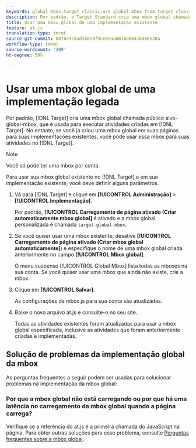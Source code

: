 ```yaml
---
keywords: global mbox;target classic;use global mbox from target classic
description: Por padrão, o Target Standard cria uma mbox global chamada target-global-mbox, usada para executar atividades criadas no Target Standard. No entanto, se você já criou uma mbox global em suas páginas para suas implementações existentes, você pode usar essa mbox para suas atividades no Target Standard.
title: Usar uma mbox global de uma implementação existente
feature: at.js
translation-type: tm+mt
source-git-commit: 88f6e4c6ad168e4f9ce69aa6618d8641b466e28a
workflow-type: tm+mt
source-wordcount: '309'
ht-degree: 50%

---
```



# Usar uma mbox global de uma implementação legada

Por padrão, [!DNL Target] cria uma mbox global chamada público alvo-global-mbox, que é usada para executar atividades criadas em [!DNL Target]. No entanto, se você já criou uma mbox global em suas páginas para suas implementações existentes, você pode usar essa mbox para suas atividades no [!DNL Target].

>[!NOTE]
>
>Você só pode ter uma mbox por conta.

Para usar sua mbox global existente no [!DNL Target] e em sua implementação existente, você deve definir alguns parâmetros.

1. Vá para [!DNL Target] e clique em **[!UICONTROL Administração]** > **[!UICONTROL Implementação]**.

   Por padrão, **[!UICONTROL Carregamento de página ativado (Criar automaticamente mbox global]** é ativado e a mbox global personalizada é chamada `target-global-mbox`.

1. Se você quiser usar uma mbox existente, desative **[!UICONTROL Carregamento de página ativado (Criar mbox global automaticamente]**) e especifique o nome de uma mbox global criada anteriormente no campo **[!UICONTROL Mbox global]**.

   O menu suspenso [!UICONTROL Global Mbox] lista todas as mboxes na sua conta. Se você quiser usar uma mbox que ainda não existe, crie a mbox.

1. Clique em **[!UICONTROL Salvar]**.

   As configurações da mbox.js para sua conta são atualizadas.

1. Baixe o novo arquivo at.js e consulte-o no seu site.

   Todas as atividades existentes foram atualizadas para usar a mbox global especificada, inclusive as atividades que foram anteriormente criadas e implementadas.

## Solução de problemas da implementação global da mbox

As perguntas frequentes a seguir podem ser usadas para solucionar problemas na implementação da mbox global:

### Por que a mbox global não está carregando ou por que há uma latência no carregamento da mbox global quando a página carrega?

Verifique se a referência do at.js é a primeira chamada do JavaScript na página. Para obter outras soluções para esse problema, consulte [Perguntas frequentes sobre a mbox global](/help/c-implementing-target/c-implementing-target-for-client-side-web/c-target-atjs-faq/global-mbox-frequently-asked-questions.md).
